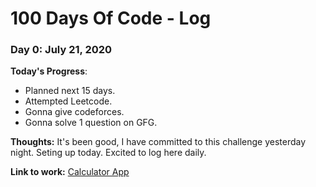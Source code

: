 # 100 Days Of Code - Log

### Day 0: July 21, 2020

**Today's Progress**: 
* Planned next 15 days.
* Attempted Leetcode.
* Gonna give codeforces.
* Gonna solve 1 question on GFG.

**Thoughts:** It's been good, I have committed to this challenge yesterday night. Seting up today. Excited to log here daily.

**Link to work:** [Calculator App](http://www.example.com)
